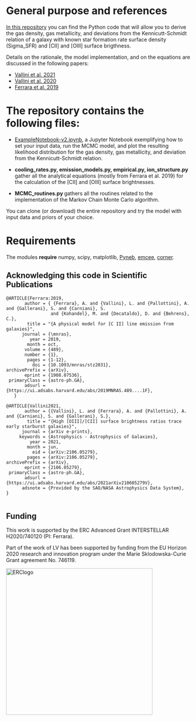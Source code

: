 # General purpose and references

<a href='https://github.com/lvallini/MCMC_galaxyline_analyzer'>In this repository</a> you can find the Python code that will allow you to derive the gas density, gas metallicity, and deviations from the Kennicutt-Schmidt relation of a galaxy with known star formation rate surface density (Sigma_SFR) and [CII] and [OIII] surface brigthness. 

Details on the rationale, the model implementation, and on the equations are discussed in the following papers:
 
  - <a href="https://ui.adsabs.harvard.edu/abs/2021arXiv210605279V/abstract">Vallini et al. 2021</a>
  - <a href="https://ui.adsabs.harvard.edu/abs/2020MNRAS.495L..22V/abstract">Vallini et al. 2020</a> 
  - <a href="https://ui.adsabs.harvard.edu/abs/2019MNRAS.489....1F/abstract">Ferrara et al. 2019</a> 

# The repository contains the following files:

- <a href='https://github.com/lvallini/MCMC_galaxyline_analyzer/blob/main/ExampleNotebook-v2.ipynb'> ExampleNotebook-v2.ipynb</a>, a Jupyter Notebook exemplifying how to set your input data, run the MCMC model, and plot the resulting likelihood distribution for the gas density, gas metallicity, and deviation from the Kennicutt-Schmidt relation.

- <b> cooling_rates.py, emission_models.py, empirical.py, ion_structure.py </b> gather all the analytical equations (mostly from Ferrara et al. 2019) for the calculation of the [CII] and [OIII] surface brightnesses.

- <b> MCMC_routines.py </b> gathers all the routines related to the implementation of the Markov Chain Monte Carlo algorithm.

You can clone (or download) the entire repository and try the model with input data and priors of your choice.

# Requirements
The modules **require** numpy, scipy, matplotlib, <a href="https://github.com/Morisset/PyNeb_devel">Pyneb</a>, 
<a href='https://emcee.readthedocs.io/en/stable'>emcee</a>,  <a href="https://corner.readthedocs.io/en/latest/index.html">corner</a>.

## Acknowledging this code in Scientific Publications

<div class="row codice">
<pre><code><span>@ARTICLE{Ferrara:2019,
       author = <span>{</span> {Ferrara}, A. and {Vallini}, L. and {Pallottini}, A. and {Gallerani}, S. and {Carniani}, S.
                 and {Kohandel}, M. and {Decataldo}, D. and {Behrens}, C.},
        title = "{A physical model for [C II] line emission from galaxies}",
      journal = {\mnras},
         year = 2019,
        month = oct,
       volume = {489},
       number = {1},
        pages = {1-12},
          doi = {10.1093/mnras/stz2031},
archivePrefix = {arXiv},
       eprint = {1908.07536},
 primaryClass = {astro-ph.GA},
       adsurl = {https://ui.adsabs.harvard.edu/abs/2019MNRAS.489....1F},
   }</span></code>
</pre>
</div>


<div class="row codice">
<pre><code><span>@ARTICLE{Vallini2021,
       author = {{Vallini}, L. and {Ferrara}, A. and {Pallottini}, A. and {Carniani}, S. and {Gallerani}, S.},
        title = "{High [OIII]/[CII] surface brightness ratios trace early starburst galaxies}",
      journal = {arXiv e-prints},
     keywords = {Astrophysics - Astrophysics of Galaxies},
         year = 2021,
        month = jun,
          eid = {arXiv:2106.05279},
        pages = {arXiv:2106.05279},
archivePrefix = {arXiv},
       eprint = {2106.05279},
 primaryClass = {astro-ph.GA},
       adsurl = {https://ui.adsabs.harvard.edu/abs/2021arXiv210605279V},
      adsnote = {Provided by the SAO/NASA Astrophysics Data System},
}
</span>
</code></pre>
</div>

## Funding
This work is supported by the ERC Advanced Grant INTERSTELLAR H2020/740120 (PI: Ferrara). 

Part of the work of LV has been supported by funding from the EU Horizon 2020 research and innovation program under the Marie Sklodowska-Curie Grant agreement No. 746119. 

<img src="https://erc.europa.eu/sites/default/files/LOGO_ERC-FLAG_EU_.jpg" alt="ERClogo" width ="400" height="auto" />
